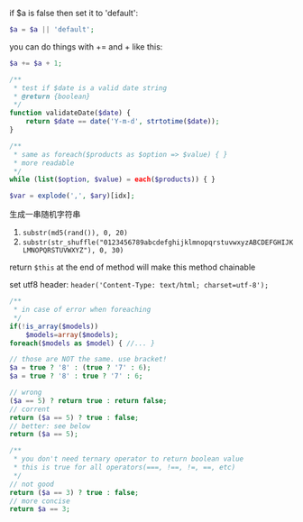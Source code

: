if $a is false then set it to 'default':

```php
$a = $a || 'default';
```

you can do things with += and + like this:

```php
$a += $a + 1;
```

```php
/**
 * test if $date is a valid date string
 * @return {boolean}
 */
function validateDate($date) {
    return $date == date('Y-m-d', strtotime($date));
}
```

```php
/**
 * same as foreach($products as $option => $value) { }
 * more readable
 */
while (list($option, $value) = each($products)) { }
```

```php
$var = explode(',', $ary)[idx];
```

生成一串随机字符串
1. `substr(md5(rand()), 0, 20)`
2. `substr(str_shuffle("0123456789abcdefghijklmnopqrstuvwxyzABCDEFGHIJKLMNOPQRSTUVWXYZ"), 0, 30)`

return `$this` at the end of method will make this method chainable

set utf8 header: `header('Content-Type: text/html; charset=utf-8');`

```php
/**
 * in case of error when foreaching
 */
if(!is_array($models))
    $models=array($models);
foreach($models as $model) { //... }
```


```php
// those are NOT the same. use bracket!
$a = true ? '8' : (true ? '7' : 6);
$a = true ? '8' : true ? '7' : 6;
```


```php
// wrong
($a == 5) ? return true : return false;
// corrent
return ($a == 5) ? true : false;
// better: see below
return ($a == 5);
```

```php
/**
 * you don't need ternary operator to return boolean value
 * this is true for all operators(===, !==, !=, ==, etc)
 */
// not good
return ($a == 3) ? true : false;
// more concise
return $a == 3;
```
